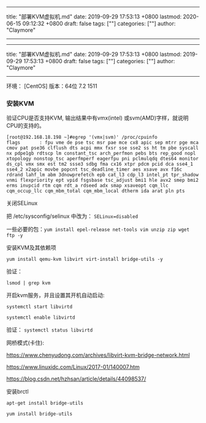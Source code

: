 
---
title: "部署KVM虚拟机.md"
date: 2019-09-29 17:53:13 +0800
lastmod: 2020-06-15 09:12:32 +0800
draft: false
tags: [""]
categories: [""]
author: "Claymore"

---

---
title: "部署KVM虚拟机.md"
date: 2019-09-29 17:53:13 +0800
lastmod: 2019-09-29 17:53:13 +0800
draft: false
tags: [""]
categories: [""]
author: "Claymore"

---
环境： [CentOS] 版本：64位 7.2  1511 

### 安装KVM

验证CPU是否支持KVM, 输出结果中有vmx(intel) 或svm(AMD)字样，就说明CPU的支持的。

```shell
[root@192.168.18.198 ~]#egrep '(vmx|svm)' /proc/cpuinfo
flags		: fpu vme de pse tsc msr pae mce cx8 apic sep mtrr pge mca cmov pat pse36 clflush dts acpi mmx fxsr sse sse2 ss ht tm pbe syscall nx pdpe1gb rdtscp lm constant_tsc arch_perfmon pebs bts rep_good nopl xtopology nonstop_tsc aperfmperf eagerfpu pni pclmulqdq dtes64 monitor ds_cpl vmx smx est tm2 ssse3 sdbg fma cx16 xtpr pdcm pcid dca sse4_1 sse4_2 x2apic movbe popcnt tsc_deadline_timer aes xsave avx f16c rdrand lahf_lm abm 3dnowprefetch epb cat_l3 cdp_l3 intel_pt tpr_shadow vnmi flexpriority ept vpid fsgsbase tsc_adjust bmi1 hle avx2 smep bmi2 erms invpcid rtm cqm rdt_a rdseed adx smap xsaveopt cqm_llc cqm_occup_llc cqm_mbm_total cqm_mbm_local dtherm ida arat pln pts
```



关闭SELinux 

把 /etc/sysconfig/selinux 中改为： `SELinux=disabled `

一些必要的包：`yum install epel-release net-tools vim unzip zip wget ftp -y`



安装KVM及其依赖项

`yum install qemu-kvm libvirt virt-install bridge-utils -y`

验证：

`lsmod | grep kvm`

 开启kvm服务，并且设置其开机自动启动:

`systemctl start libvirtd`

`systemctl enable libvirtd`

验证： `systemctl status libvirtd`

网桥模式(卡住):

https://www.chenyudong.com/archives/libvirt-kvm-bridge-network.html

<https://www.linuxidc.com/Linux/2017-01/140007.htm>

<https://blog.csdn.net/hzhsan/article/details/44098537/>



安装brctl

`apt-get install bridge-utils`

`yum install bridge-utils`

